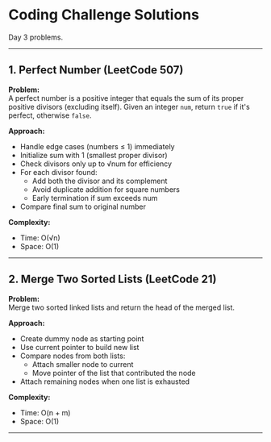 # Coding Challenge Solutions

Day 3 problems.

---

## 1. Perfect Number (LeetCode 507)

**Problem:**  
A perfect number is a positive integer that equals the sum of its proper positive divisors (excluding itself). Given an integer `num`, return `true` if it's perfect, otherwise `false`.

**Approach:**  
- Handle edge cases (numbers ≤ 1) immediately  
- Initialize sum with 1 (smallest proper divisor)  
- Check divisors only up to √num for efficiency  
- For each divisor found:  
  - Add both the divisor and its complement  
  - Avoid duplicate addition for square numbers  
  - Early termination if sum exceeds num  
- Compare final sum to original number  

**Complexity:**  
- Time: O(√n)  
- Space: O(1)  

---

## 2. Merge Two Sorted Lists (LeetCode 21)

**Problem:**  
Merge two sorted linked lists and return the head of the merged list.

**Approach:**  
- Create dummy node as starting point  
- Use current pointer to build new list  
- Compare nodes from both lists:  
  - Attach smaller node to current  
  - Move pointer of the list that contributed the node  
- Attach remaining nodes when one list is exhausted  

**Complexity:**  
- Time: O(n + m)  
- Space: O(1)  

---
